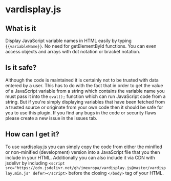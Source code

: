 # vardisplay.js

## What is it
Display JavaScript variable names in HTML easily by typing `{{variableName}}`. No need for getElementById functions. You can even access objects and arrays with dot notation or bracket notation.

## Is it safe?
Although the code is maintained it is certainly not to be trusted with data entered by a user. This has to do with the fact that in order to get the value of a JavaScript variable from a string which contains the variable name you must pass it into the `eval();` function which can run JavaScript code from a string. But if you're simply displaying variables that have been fetched from a trusted source or originate from your own code then it should be safe for you to use this plugin. If you find any bugs in the code or security flaws please create a new issue in the issues tab.

## How can I get it?
To use vardisplay.js you can simply copy the code from either the minified or non-minified (development) version into a JavaScript file that you then include in your HTML. Additionally you can also include it via CDN with jsdelivr by including `<script src="https://cdn.jsdelivr.net/gh/imeuropa/vardisplay.js@master/vardisplay.min.js" defer></script>` before the closing `</body>` tag of your HTML.
